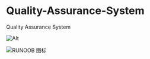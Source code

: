 # Quality-Assurance-System
Quality Assurance System 




![Alt](asdas|https://app.diagrams.net/?lightbox=1#Uhttps%3A%2F%2Fraw.githubusercontent.com%2Fwiki%2Fjgraph%2Fdraw.io%2Fimages%2Fschema.png)

![RUNOOB 图标](https://raw.githubusercontent.com/wiki/jgraph/draw.io/images/schema.png)

